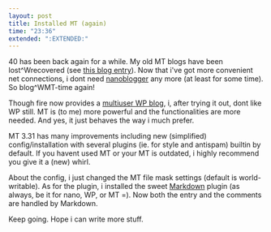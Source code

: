 ```yaml
---
layout: post
title: Installed MT (again)
time: "23:36"
extended: ":EXTENDED:"
---
```


40 has been back again for a while.  My old MT blogs have been lost^Wrecovered (see [this blog entry](http://linuxfire.com.cn/~alecs/mtblog/2006/08/old_blog_entries_successfully_recovered.html)). Now that i've got more convenient net connections, i dont need [nanoblogger](http://nanoblogger.sf.net) any more (at least for some time). So blog^WMT-time again! 

Though fire now provides a [multiuser WP blog](http://blog.linuxfire.com.cn),  i, after trying it out, dont like WP still.  MT is (to me) more powerful and the functionalities are more needed. And yes, it just behaves the way i much prefer.

MT 3.31 has many improvements including new (simplified) config/installation with several plugins (ie. for style and antispam) builtin by default.  If you havent used MT or your MT is outdated, i highly recommend you give it a (new) whirl. 

About the config, i just changed the MT file mask settings (default is world-writable). As for the plugin, i installed the sweet [Markdown](http://daringfireball.net/markdown/) plugin (as always, be it for nano, WP, or MT =). Now both the entry and the comments are handled by Markdown.

Keep going. Hope i can write more stuff.

